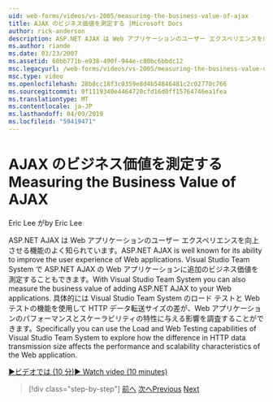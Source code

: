 ```yaml
---
uid: web-forms/videos/vs-2005/measuring-the-business-value-of-ajax
title: AJAX のビジネス価値を測定する |Microsoft Docs
author: rick-anderson
description: ASP.NET AJAX は Web アプリケーションのユーザー エクスペリエンスを向上させる機能のよく知られています。 Visual Studio Team System では、busine を測定することもしています.
ms.author: riande
ms.date: 03/23/2007
ms.assetid: 60bb771b-e938-490f-944e-c80bc6bbdc12
msc.legacyurl: /web-forms/videos/vs-2005/measuring-the-business-value-of-ajax
msc.type: video
ms.openlocfilehash: 28b8cc18f3c0359e8d4b54846481c2c02770c766
ms.sourcegitcommit: 0f1119340e4464720cfd16d0ff15764746ea1fea
ms.translationtype: MT
ms.contentlocale: ja-JP
ms.lasthandoff: 04/09/2019
ms.locfileid: "59419471"
---
```

# <a name="measuring-the-business-value-of-ajax"></a><span data-ttu-id="b34ee-104">AJAX のビジネス価値を測定する</span><span class="sxs-lookup"><span data-stu-id="b34ee-104">Measuring the Business Value of AJAX</span></span>

<span data-ttu-id="b34ee-105">Eric Lee が</span><span class="sxs-lookup"><span data-stu-id="b34ee-105">by Eric Lee</span></span>

<span data-ttu-id="b34ee-106">ASP.NET AJAX は Web アプリケーションのユーザー エクスペリエンスを向上させる機能のよく知られています。</span><span class="sxs-lookup"><span data-stu-id="b34ee-106">ASP.NET AJAX is well known for its ability to improve the user experience of Web applications.</span></span> <span data-ttu-id="b34ee-107">Visual Studio Team System で ASP.NET AJAX の Web アプリケーションに追加のビジネス価値を測定することもできます。</span><span class="sxs-lookup"><span data-stu-id="b34ee-107">With Visual Studio Team System you can also measure the business value of adding ASP.NET AJAX to your Web applications.</span></span> <span data-ttu-id="b34ee-108">具体的には Visual Studio Team System のロード テストと Web テストの機能を使用して HTTP データ転送サイズの差が、Web アプリケーションのパフォーマンスとスケーラビリティの特性に与える影響を調査することができます。</span><span class="sxs-lookup"><span data-stu-id="b34ee-108">Specifically you can use the Load and Web Testing capabilities of Visual Studio Team System to explore how the difference in HTTP data transmission size affects the performance and scalability characteristics of the Web application.</span></span>

[<span data-ttu-id="b34ee-109">&#9654;ビデオでは (10 分)</span><span class="sxs-lookup"><span data-stu-id="b34ee-109">&#9654; Watch video (10 minutes)</span></span>](https://channel9.msdn.com/Blogs/ASP-NET-Site-Videos/measuring-the-business-value-of-ajax)

> [!div class="step-by-step"]
> <span data-ttu-id="b34ee-110">[前へ](introduction-to-managing-and-running-tests-with-team-system.md)
> [次へ](code-coverage-of-automated-tests.md)</span><span class="sxs-lookup"><span data-stu-id="b34ee-110">[Previous](introduction-to-managing-and-running-tests-with-team-system.md)
[Next](code-coverage-of-automated-tests.md)</span></span>

